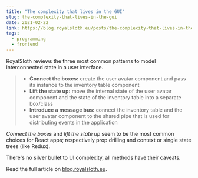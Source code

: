 ```yaml
---
title: "The complexity that lives in the GUI"
slug: the-complexity-that-lives-in-the-gui
date: 2021-02-22
link: https://blog.royalsloth.eu/posts/the-complexity-that-lives-in-the-gui/
tags:
  - programming
  - frontend
---
```


RoyalSloth reviews the three most common patterns to model interconnected state in a user interface.

> - **Connect the boxes:** create the user avatar component and pass its instance to the inventory table component
> - **Lift the state up:** move the internal state of the user avatar component and the state of the inventory table into a separate box/class
> - **Introduce a message bus:** connect the inventory table and the user avatar component to the shared pipe that is used for distributing events in the application

*Connect the boxes* and *lift the state up* seem to be the most common choices for React apps; respectively prop drilling and context or single state trees (like Redux).

There's no silver bullet to UI complexity, all methods have their caveats.

Read the full article on [blog.royalsloth.eu](https://blog.royalsloth.eu/posts/the-complexity-that-lives-in-the-gui/).
